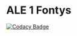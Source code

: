 # ALE 1 Fontys 
[![Codacy Badge](https://app.codacy.com/project/badge/Grade/0934dea52b734f63b4679540b426fc84)](https://www.codacy.com/gh/borislavvp/ALE/dashboard?utm_source=github.com&amp;utm_medium=referral&amp;utm_content=borislavvp/ALE&amp;utm_campaign=Badge_Grade)
